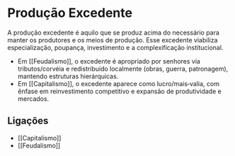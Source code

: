# Produção Excedente

A produção excedente é aquilo que se produz acima do necessário para manter os produtores e os meios de produção. Esse excedente viabiliza especialização, poupança, investimento e a complexificação institucional.

- Em [[Feudalismo]], o excedente é apropriado por senhores via tributos/corvéia e redistribuído localmente (obras, guerra, patronagem), mantendo estruturas hierárquicas.
- Em [[Capitalismo]], o excedente aparece como lucro/mais‑valia, com ênfase em reinvestimento competitivo e expansão de produtividade e mercados.

## Ligações
- [[Capitalismo]]
- [[Feudalismo]]
